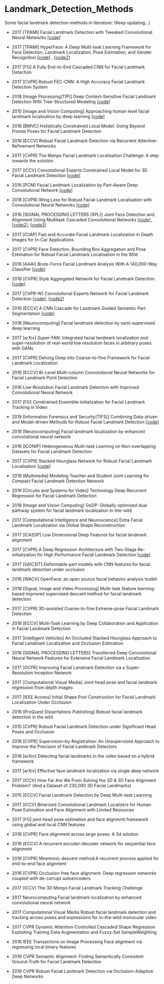 # Landmark_Detection_Methods

Some facial landmark detection methods in literature: 
(Keep updating...)


* 2017	[TPAMI]	Facial Landmark Detection with Tweaked Convolutional Neural Networks [[code]](https://github.com/ishay2b/VanillaCNN)
* 2017	[TPAMI]	HyperFace: A Deep Multi-task Learning Framework for Face Detection, Landmark Localization, Pose Estimation, and Gender Recognition [[code]](https://github.com/takiyu/hyperface) ,
 [[code2]](https://github.com/shashanktyagi/HyperFace-TensorFlow-implementation)
* 2017	[FG]	A Fully End-to-End Cascaded CNN for Facial Landmark Detection
* 2017	[CVPR]	Robust FEC-CNN: A High Accuracy Facial Landmark Detection System
* 2018	[Image Processing(TIP)]	Deep Context-Sensitive Facial Landmark Detection With Tree-Structured Modeling [[code]](https://github.com/JiajianZeng/ContextWithStructure)
* 2015	[Image and Vision Computing]	Approaching human level facial landmark localization by deep learning  [[code]](https://github.com/BobLiu20/FacialLandmark_Caffe)
* 2016	[BMVC]	Holistically Constrained Local Model: Going Beyond Frontal Poses for Facial Landmark Detection
* 2016	[ECCV]	Robust Facial Landmark Detection via Recurrent Attentive-Refinement Networks
* 2017	[CVPR]	The Menpo Facial Landmark Localisation Challenge: A step towards the solution
* 2017	[ICCV]	Convolutional Experts Constrained Local Model for 3D Facial Landmark Detection   [[code]](https://github.com/A2Zadeh/CE-CLM)
* 2016	[PCM]	Facial Landmark Localization by Part-Aware Deep Convolutional Network  [[code]](https://github.com/qiexing/face-landmark-localization)
* 2018	[CVPR]	Wing Loss for Robust Facial Landmark Localisation with Convolutional Neural Networks  [[code]](https://github.com/FengZhenhua/Wing-Loss)
* 2016	[SIGNAL PROCESSING LETTERS (SPL)]	Joint Face Detection and Alignment Using Multitask Cascaded Convolutional Networks [[code]](https://github.com/kpzhang93/MTCNN_face_detection_alignment), [[code2]](https://github.com/TropComplique/mtcnn-pytorch), [[code3]](https://github.com/DuinoDu/mtcnn)
* 2017	[ICIAP]	Fast and Accurate Facial Landmark Localization in Depth Images for In-Car Applications
* 2017	[CVPR]	Face Detection, Bounding Box Aggregation and Pose Estimation for Robust Facial Landmark Localisation in the Wild
* 2018	[AAAI]	Brute-Force Facial Landmark Analysis With A 140,000-Way Classifier [[code]](https://github.com/mtli/BFFL)
* 2018	[CVPR]	Style Aggregated Network for Facial Landmark Detection [[code]](https://github.com/D-X-Y/SAN)
* 2017	[CVPR-W]	Convolutional Experts Network for Facial Landmark Detection  [[code]](https://github.com/A2Zadeh/CE-CLM), [[code2]](https://github.com/TadasBaltrusaitis/OpenFace)
* 2016	[ECCV]	A CNN Cascade for Landmark Guided Semantic Part Segmentation [[code]](http://aaronsplace.co.uk/papers/jackson2016guided/index.html)
* 2018	[Neurocomputing]	Facial landmark detection by semi-supervised deep learning
* 2017	[arXiv]	Super-FAN: Integrated facial landmark localization and super-resolution of real-world low resolution faces in arbitrary poses with GANs
* 2017	[CVPR]	Delving Deep into Coarse-to-fine Framework for Facial Landmark Localization
* 2016	[ECCV]	Bi-Level Multi-column Convolutional Neural Networks for Facial Landmark Point Detection
* 2016		Low Resolution Facial Landmark Detection with Improved Convolutional Neural Network
* 2017	[FG]	Constrained Ensemble Initialization for Facial Landmark Tracking in Video
* 2018	[Information Forensics and Security(TIFS)]	Combining Data-driven and Model-driven Methods for Robust Facial Landmark Detection  [[code]](https://github.com/HongwenZhang/ECT-FaceAlignment)
* 2018	[Neurocomputing]	Facial landmark localization by enhanced convolutional neural network
* 2016	[ICONIP]	Heterogeneous Multi-task Learning on Non-overlapping Datasets for Facial Landmark Detection
* 2017	[CVPR]	Stacked Hourglass Network for Robust Facial Landmark Localisation  [[code]](https://github.com/number9473/nn-algorithm/issues/166)
* 2018	[Multimedia] Modeling	Teacher and Student Joint Learning for Compact Facial Landmark Detection Network
* 2016	[Circuits and Systems for Video] Technology	Deep Recurrent Regression for Facial Landmark Detection
* 2018	[Image and Vision Computing]	GoDP: Globally optimized dual pathway system for facial landmark localization in-the-wild
* 2017	[Computational Intelligence and Neuroscience]	Extra Facial Landmark Localization via Global Shape Reconstruction
* 2017	[ICASSP]	Low Dimensional Deep Features for facial landmark alignment
* 2017	[CVPR]	A Deep Regression Architecture with Two-Stage Re-initialization for High Performance Facial Landmark Detection [[code]](https://github.com/shaoxiaohu/Face_Alignment_Two_Stage_Re-initialization)

* 2017	[SAICSIT]	Deformable part models with CNN features for facial landmark detection under occlusion
* 2016	[WACV]	OpenFace: an open source facial behavior analysis toolkit
* 2018	[Signal, Image and Video Processing]	Multi-task feature learning-based improved supervised descent method for facial landmark detection
* 2017	[CVPR]	3D-assisted Coarse-to-fine Extreme-pose Facial Landmark Detection
* 2018	[ECCV]	Multi-Task Learning by Deep Collaboration and Application in Facial Landmark Detection
* 2017	[Intelligent Vehicles]	An Occluded Stacked Hourglass Approach to Facial Landmark Localization and Occlusion Estimation 
* 2016	[SIGNAL PROCESSING LETTERS]	Transferred Deep Convolutional Neural Network Features for Extensive Facial Landmark Localization
* 2017	[GCPR]	Improving Facial Landmark Detection via a Super-Resolution Inception Network
* 2017	[Computational Visual Media]	Joint head pose and facial landmark regression from depth images
* 2017	[IEEE Access]	Initial Shape Pool Construction for Facial Landmark Localization Under Occlusion
* 2016	[ProQuest Dissertations Publishing]	Robust facial landmark detection in the wild
* 2015	[CVPR]	Robust Facial Landmark Detection under Significant Head Poses and Occlusion
* 2018	[CVPR]	Supervision-by-Registration: An Unsupervised Approach to Improve the Precision of Facial Landmark Detectors
* 2016	[arXiv]	Detecting facial landmarks in the video based on a hybrid framework
* 2017	[arXiv]	Effective face landmark localization via single deep network
* 2017	[ICCV]	How Far Are We From Solving the 2D & 3D Face Alignment Problem? (And a Dataset of 230,000 3D Facial Landmarks)
* 2015	[ECCV]	Facial Landmark Detection by Deep Multi-task Learning
* 2017	[ICCV]	Binarized Convolutional Landmark Localizers for Human Pose Estimation and Face Alignment with Limited Resources
* 2017	[FG]	joint head pose estimation and face alignmrnt framework using global and local CNN features
* 2016	[CVPR]	Face alignment across large poses: A 3d solution
* 2016	[ECCV]	A recurrent encoder-decoder network for sequential face alignment
* 2016	[CVPR]	Mnemonic descent method:A recurrent process applied for end-to-end face alignment
* 2016	[CVPR]	Occlusion-free face alignment: Deep regression networks coupled with de-corrupt autoencoders
* 2017	[ICCV]	The 3D Menpo Facial Landmark Tracking Challenge
* 2017	Neurocomputing	Facial landmark localization by enhanced convolutional neural network
* 2017	Computational Visual Media	Robust facial landmark detection and tracking across poses and expressions for in-the-wild monocular video
* 2017	CVPR	Dynamic Attention-Controlled Cascaded Shape Regression Exploiting Training Data Augmentation and Fuzzy-Set SampleWeighting
* 2016	IEEE Transactions on Image Processing	Face alignment via regressing local binary features
* 2019	CVPR	Semantic Alignment: Finding Semantically Consistent Ground-Truth for Facial Landmark Detection
* 2019	CVPR	Robust Facial Landmark Detection via Occlusion-Adaptive Deep Networks
